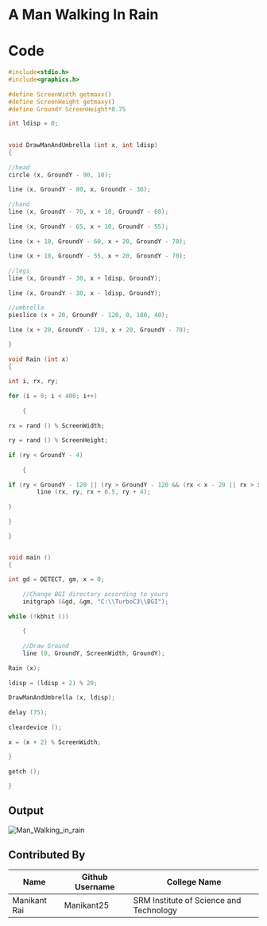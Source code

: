 # A Man Walking In Rain
# Code

```C
#include<stdio.h>
#include<graphics.h>
  
#define ScreenWidth getmaxx()
#define ScreenHeight getmaxy()
#define GroundY ScreenHeight*0.75

int ldisp = 0;

 
void DrawManAndUmbrella (int x, int ldisp) 
{
  
//head
circle (x, GroundY - 90, 10);
  
line (x, GroundY - 80, x, GroundY - 30);
  
//hand
line (x, GroundY - 70, x + 10, GroundY - 60);
  
line (x, GroundY - 65, x + 10, GroundY - 55);
  
line (x + 10, GroundY - 60, x + 20, GroundY - 70);
  
line (x + 10, GroundY - 55, x + 20, GroundY - 70);
  
//legs
line (x, GroundY - 30, x + ldisp, GroundY);
  
line (x, GroundY - 30, x - ldisp, GroundY);
  
//umbrella
pieslice (x + 20, GroundY - 120, 0, 180, 40);
  
line (x + 20, GroundY - 120, x + 20, GroundY - 70);

} 
 
void Rain (int x) 
{
  
int i, rx, ry;
  
for (i = 0; i < 400; i++)
    
    {
      
rx = rand () % ScreenWidth;
      
ry = rand () % ScreenHeight;
      
if (ry < GroundY - 4)
	
	{
	  
if (ry < GroundY - 120 || (ry > GroundY - 120 && (rx < x - 20 || rx > x + 60)))
	    line (rx, ry, rx + 0.5, ry + 4);
	
}
    
}

}


void main () 
{
  
int gd = DETECT, gm, x = 0;
  
    //Change BGI directory according to yours
    initgraph (&gd, &gm, "C:\\TurboC3\\BGI");
  
while (!kbhit ())
    
    {
      
	//Draw Ground
	line (0, GroundY, ScreenWidth, GroundY);
      
Rain (x);
      
ldisp = (ldisp + 2) % 20;
      
DrawManAndUmbrella (x, ldisp);
      
delay (75);
      
cleardevice ();
      
x = (x + 2) % ScreenWidth;
    
}
  
getch ();

}
```
## Output
![Man_Walking_in_rain](https://github.com/Manikant25/cool_code_snippets/blob/master/snippets/c/Man_Walking_In_Rain/20201021_151821.gif)




## Contributed By
|Name|Github Username|College Name|
|---|---|---|
|Manikant Rai|Manikant25|SRM Institute of Science and Technology|


